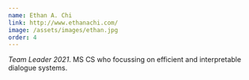 ```yaml
---
name: Ethan A. Chi
link: http://www.ethanachi.com/
image: /assets/images/ethan.jpg
order: 4
---
```

*Team Leader 2021*. 
MS CS who focussing on efficient and interpretable dialogue systems.
